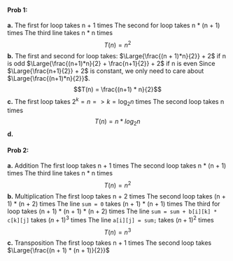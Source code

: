 #### Prob 1:

**a.**
The first for loop takes n + 1 times
The second for loop takes n * (n + 1) times
The third line takes n * n times
$$T(n) = n^2$$
**b.**
The first and second for loop takes:
$\Large{\frac{(n + 1)*n}{2}} + 2$ if n is odd
$\Large{\frac{(n+1)*n}{2} + \frac{n+1}{2}} + 2$ if n is even
Since $\Large{\frac{n+1}{2}} + 2$ is constant, we only need to care about $\Large{\frac{(n+1)*n}{2}}$.
$$T(n) = \frac{(n+1) * n}{2}$$ 
**c.**
The first loop takes $2^{k}= n => k = \log_2n$ times
The second loop takes n times
$$T(n) = n * log_2n$$
**d.**

#### Prob 2:
**a.** Addition
The first loop takes n + 1 times
The second loop takes n * (n + 1) times
The third line takes n * n times
$$T(n) = n^2$$
**b.** Multiplication
The first loop takes n + 2 times
The second loop takes (n + 1) * (n + 2) times
The line `sum = 0` takes (n + 1) * (n + 1) times
The third for loop takes (n + 1) * (n + 1) * (n + 2) times
The line `sum = sum + b[i][k] * c[k][j]` takes $(n + 1)^3$ times
The line `a[i][j] = sum;` takes $(n+1)^2$ times
$$T(n) = n^3$$
**c.** Transposition
The first loop takes n + 1 times
The second loop takes $\Large{\frac{(n + 1) * (n + 1)}{2}}$
